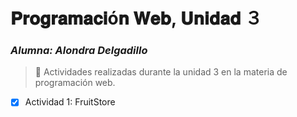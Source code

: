 # 𝐏𝐫𝐨𝐠𝐫𝐚𝐦𝐚𝐜𝐢ó𝐧 𝐖𝐞𝐛, 𝐔𝐧𝐢𝐝𝐚𝐝 ３
### *Alumna: Alondra Delgadillo*
> :milky_way: Actividades realizadas durante la unidad 3 en la materia de programación web.
 - [x] Actividad 1: FruitStore

